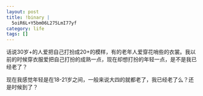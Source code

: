```yaml
--- 
layout: post
title: !binary |
  5oiR6L+Y5bm06L275LmI77yf
category: life
tags: []
---
```

话说30岁+的人爱把自己打扮成20+的模样，有的老年人爱穿花哨些的衣裳。我以前的时候穿衣服爱把自己打扮的成熟一点，现在却想打扮的年轻一点，是不是我已经老了？

现在我感觉年轻是在18-21岁之间，一般来说大四的就都老了，我已经老了么？还是时候到了？
